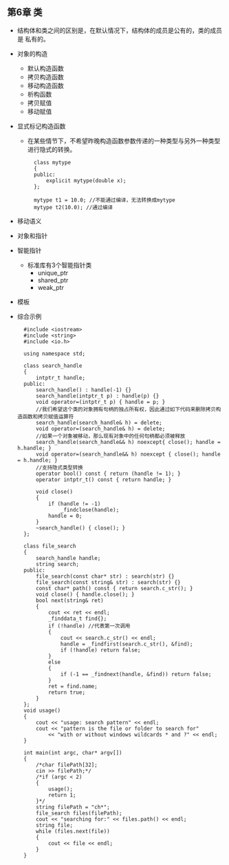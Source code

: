 ## 第6章 类
- 结构体和类之间的区别是，在默认情况下，结构体的成员是公有的，类的成员是 私有的。
- 对象的构造
	- 默认构造函数
	- 拷贝构造函数
	- 移动构造函数
	- 析构函数
	- 拷贝赋值
	- 移动赋值
- 显式标记构造函数
	- 在某些情节下，不希望昨晚构造函数参数传递的一种类型与另外一种类型进行隐式的转换。

			class mytype
			{
			public:
				explicit mytype(double x);
			};
			
			mytype t1 = 10.0; //不能通过编译，无法转换成mytype
			mytype t2(10.0); //通过编译
- 移动语义
- 对象和指针
- 智能指针
	- 标准库有3个智能指针类
		- unique_ptr
		- shared_ptr
		- weak_ptr
- 模板
- 综合示例

		#include <iostream>
		#include <string>
		#include <io.h>
		
		using namespace std;
		
		class search_handle
		{
			intptr_t handle;
		public:
			search_handle() : handle(-1) {}
			search_handle(intptr_t p) : handle(p) {}
			void operator=(intptr_t p) { handle = p; }
			//我们希望这个类的对象拥有句柄的独占所有权，因此通过如下代码来删除拷贝构造函数和拷贝赋值运算符
			search_handle(search_handle& h) = delete;
			void operator=(search_handle& h) = delete;
			//如果一个对象被移动，那么现有对象中的任何句柄都必须被释放
			search_handle(search_handle&& h) noexcept{ close(); handle = h.handle; }
			void operator=(search_handle&& h) noexcept { close(); handle = h.handle; }
			//支持隐式类型转换
			operator bool() const { return (handle != 1); }
			operator intptr_t() const { return handle; }
		
			void close()
			{
				if (handle != -1)
					_findclose(handle);
				handle = 0;
			}
			~search_handle() { close(); }
		};
		
		class file_search
		{
			search_handle handle;
			string search;
		public:
			file_search(const char* str) : search(str) {}
			file_search(const string& str) : search(str) {}
			const char* path() const { return search.c_str(); }
			void close() { handle.close(); }
			bool next(string& ret)
			{
				cout << ret << endl;
				_finddata_t find{};
				if (!handle) //代表第一次调用
				{
					cout << search.c_str() << endl;
					handle = _findfirst(search.c_str(), &find);
					if (!handle) return false;
				}
				else
				{
					if (-1 == _findnext(handle, &find)) return false;
				}
				ret = find.name;
				return true;
			}
		};
		void usage()
		{
			cout << "usage: search pattern" << endl;
			cout << "pattern is the file or folder to search for"
				<< "with or without windows wildcards * and ?" << endl;
		}
		
		int main(int argc, char* argv[])
		{
			/*char filePath[32];
			cin >> filePath;*/
			/*if (argc < 2)
			{
				usage();
				return 1;
			}*/
			string filePath = "ch*";
			file_search files(filePath);
			cout << "searching for:" << files.path() << endl;
			string file;
			while (files.next(file))
			{
				cout << file << endl;
			}
		}